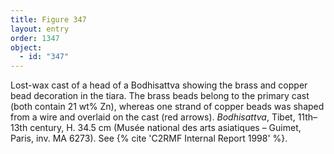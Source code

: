 ```yaml
---
title: Figure 347
layout: entry
order: 1347
object:
  - id: "347"
---
```


Lost-wax cast of a head of a Bodhisattva showing the brass and copper bead decoration in the tiara. The brass beads belong to the primary cast (both contain 21 wt% Zn), whereas one strand of copper beads was shaped from a wire and overlaid on the cast (red arrows). *Bodhisattva*, Tibet, 11th–13th century, H. 34.5 cm (Musée national des arts asiatiques – Guimet, Paris, inv. MA 6273). See {% cite 'C2RMF Internal Report 1998' %}.
